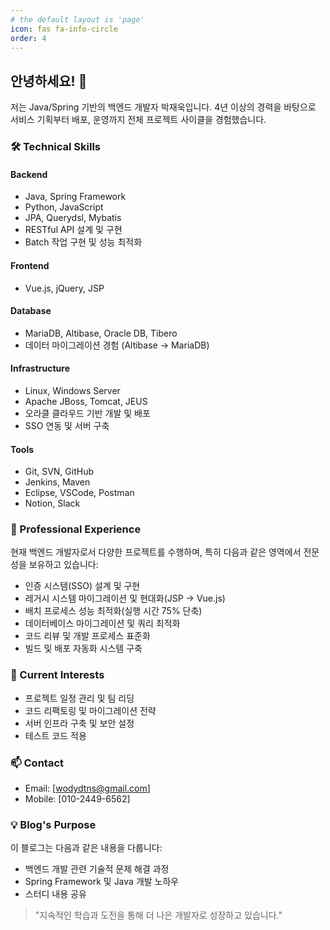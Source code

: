 ```yaml
---
# the default layout is 'page'
icon: fas fa-info-circle
order: 4
---
```


## 안녕하세요! 👋

저는 Java/Spring 기반의 백엔드 개발자 박재욱입니다. 4년 이상의 경력을 바탕으로 서비스 기획부터 배포, 운영까지 전체 프로젝트 사이클을 경험했습니다.

### 🛠 Technical Skills

#### Backend
- Java, Spring Framework
- Python, JavaScript
- JPA, Querydsl, Mybatis
- RESTful API 설계 및 구현
- Batch 작업 구현 및 성능 최적화

#### Frontend
- Vue.js, jQuery, JSP

#### Database
- MariaDB, Altibase, Oracle DB, Tibero
- 데이터 마이그레이션 경험 (Altibase → MariaDB)

#### Infrastructure
- Linux, Windows Server
- Apache JBoss, Tomcat, JEUS
- 오라클 클라우드 기반 개발 및 배포
- SSO 연동 및 서버 구축

#### Tools
- Git, SVN, GitHub
- Jenkins, Maven
- Eclipse, VSCode, Postman
- Notion, Slack

### 💼 Professional Experience

현재 백엔드 개발자로서 다양한 프로젝트를 수행하며, 특히 다음과 같은 영역에서 전문성을 보유하고 있습니다:
- 인증 시스템(SSO) 설계 및 구현
- 레거시 시스템 마이그레이션 및 현대화(JSP → Vue.js)
- 배치 프로세스 성능 최적화(실행 시간 75% 단축)
- 데이터베이스 마이그레이션 및 쿼리 최적화
- 코드 리뷰 및 개발 프로세스 표준화
- 빌드 및 배포 자동화 시스템 구축

### 🌱 Current Interests

- 프로젝트 일정 관리 및 팀 리딩
- 코드 리팩토링 및 마이그레이션 전략
- 서버 인프라 구축 및 보안 설정
- 테스트 코드 적용

### 📫 Contact

- Email: [wodydtns@gmail.com]
- Mobile: [010-2449-6562]

### 💡 Blog's Purpose

이 블로그는 다음과 같은 내용을 다룹니다:
- 백엔드 개발 관련 기술적 문제 해결 과정
- Spring Framework 및 Java 개발 노하우
- 스터디 내용 공유

> "지속적인 학습과 도전을 통해 더 나은 개발자로 성장하고 있습니다."
